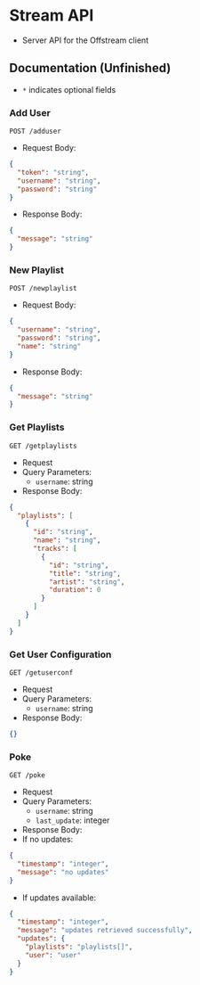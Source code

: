 # Stream API
- Server API for the Offstream client

## Documentation (Unfinished)
- `*` indicates optional fields

### Add User
`POST /adduser`
- Request Body:
```json
{
  "token": "string",
  "username": "string",
  "password": "string"
}
```
- Response Body:
```json
{
  "message": "string"
}
```

### New Playlist
`POST /newplaylist`
- Request Body:
```json
{
  "username": "string",
  "password": "string",
  "name": "string"
}
```
- Response Body:
```json
{
  "message": "string"
}
```

### Get Playlists
`GET /getplaylists`
- Request
- Query Parameters:
  - `username`: string
- Response Body:
```json
{
  "playlists": [
    {
      "id": "string",
      "name": "string",
      "tracks": [
        {
          "id": "string",
          "title": "string",
          "artist": "string",
          "duration": 0
        }
      ]
    }
  ]
}
```

### Get User Configuration
`GET /getuserconf`
- Request
- Query Parameters:
  - `username`: string
- Response Body:
```json
{}
```

### Poke
`GET /poke`
- Request
- Query Parameters:
  - `username`: string
  - `last_update`: integer
- Response Body:
- If no updates:
```json
{
  "timestamp": "integer",
  "message": "no updates"
}
```
- If updates available:
```json
{
  "timestamp": "integer",
  "message": "updates retrieved successfully",
  "updates": {
    "playlists": "playlists[]",
    "user": "user"
  }
}
```